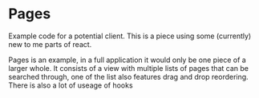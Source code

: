 # Pages
Example code for a potential client. This is a piece using some (currently) new to me parts of react. 

Pages is an example, in a full application it would only be one piece of a larger whole. It consists of a view with multiple lists of pages that can be searched through, one of the list also features drag and drop reordering. There is also a lot of useage of hooks 
